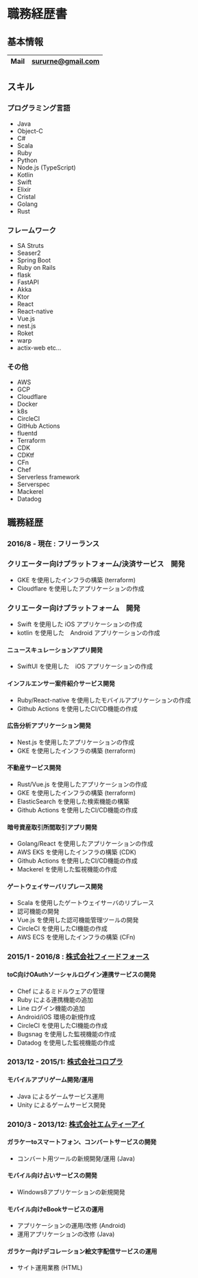 # 職務経歴書

## 基本情報

| Mail        | sururne@gmail.com                           |
| ----------- | ------------------------------------------- |

## スキル

### プログラミング言語

- Java
- Object-C
- C#
- Scala
- Ruby
- Python
- Node.js (TypeScript)
- Kotlin
- Swift
- Elixir
- Cristal
- Golang
- Rust

### フレームワーク

- SA Struts
- Seaser2
- Spring Boot
- Ruby on Rails
- flask
- FastAPI
- Akka
- Ktor
- React
- React-native
- Vue.js
- nest.js
- Roket
- warp
- actix-web
etc...

### その他

- AWS
- GCP
- Cloudflare
- Docker
- k8s
- CircleCI
- GitHub Actions
- fluentd
- Terraform
- CDK
- CDKtf
- CFn
- Chef
- Serverless framework
- Serverspec
- Mackerel
- Datadog

## 職務経歴

### 2016/8 - 現在 : フリーランス

### クリエーター向けプラットフォーム/決済サービス　開発

- GKE を使用したインフラの構築 (terraform)
- Cloudflare を使用したアプリケーションの作成

### クリエーター向けプラットフォーム　開発

- Swift を使用した iOS アプリケーションの作成
- kotlin を使用した　Android アプリケーションの作成
 
#### ニュースキュレーションアプリ開発

- SwiftUI を使用した　iOS アプリケーションの作成

#### インフルエンサー案件紹介サービス開発

- Ruby/React-native を使用したモバイルアプリケーションの作成
- Github Actions を使用したCI/CD機能の作成

#### 広告分析アプリケーション開発

- Nest.js を使用したアプリケーションの作成
- GKE を使用したインフラの構築 (terraform)

#### 不動産サービス開発

- Rust/Vue.js を使用したアプリケーションの作成
- GKE を使用したインフラの構築 (terraform)
- ElasticSearch を使用した検索機能の構築
- Github Actions を使用したCI/CD機能の作成

#### 暗号資産取引所間取引アプリ開発

- Golang/React を使用したアプリケーションの作成
- AWS EKS を使用したインフラの構築 (CDK)
- Github Actions を使用したCI/CD機能の作成
- Mackerel を使用した監視機能の作成

#### ゲートウェイサーバリプレース開発

- Scala を使用したゲートウェイサーバのリプレース
- 認可機能の開発
- Vue.js を使用した認可機能管理ツールの開発
- CircleCI を使用したCI機能の作成
- AWS ECS を使用したインフラの構築 (CFn)

### 2015/1 - 2016/8 : [株式会社フィードフォース](https://www.feedforce.jp/)

#### toC向けOAuthソーシャルログイン連携サービスの開発

- Chef によるミドルウェアの管理
- Ruby による連携機能の追加
- Line ログイン機能の追加
- Android/iOS 環境の新規作成
- CircleCI を使用したCI機能の作成
- Bugsnag を使用した監視機能の作成
- Datadog を使用した監視機能の作成

### 2013/12 - 2015/1: [株式会社コロプラ](https://www.colopl.co.jp/)

#### モバイルアプリゲーム開発/運用

- Java によるゲームサービス運用
- Unity によるゲームサービス開発

### 2010/3 - 2013/12: [株式会社エムティーアイ](https://www.mti.co.jp)

#### ガラケーtoスマートフォン、コンバートサービスの開発

- コンバート用ツールの新規開発/運用 (Java)

#### モバイル向け占いサービスの開発

- Windows8アプリケーションの新規開発

#### モバイル向けeBookサービスの運用

- アプリケーションの運用/改修 (Android)
- 運用アプリケーションの改修 (Java)

#### ガラケー向けデコレーション絵文字配信サービスの運用

- サイト運用業務 (HTML)
